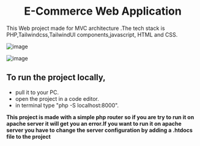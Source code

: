 <h1 align="center">E-Commerce Web Application</h1>

This Web project made for MVC architecture .The tech stack is PHP,Tailwindcss,TailwindUI components,javascript, HTML and CSS.
<br/>

![image](https://github.com/krishanthan4/viva_eshop/assets/122454062/754c7027-10b4-42d3-ab12-cc74d46c2f93)
<br/>

![image](https://github.com/krishanthan4/viva_eshop/assets/122454062/ec3afa28-45aa-4e05-a13c-f7ad4870ee70)
<br/>


## To run the project locally,
- pull it to your PC.
- open the project in a code editor.
- in terminal type "php -S localhost:8000".

**This project is made with a simple php router so if you are try to run it on apache server it will get you an error.If you want to run it on apache server you have to change the server configuration by adding a .htdocs file to the project**
